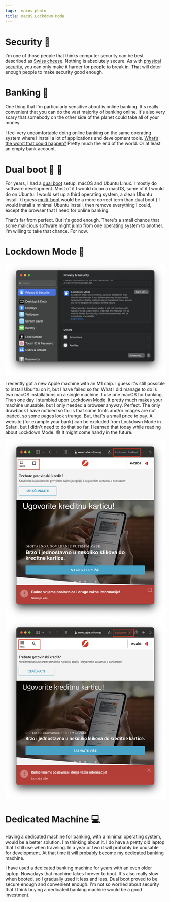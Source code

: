 ```yaml
---
tags:  macos photo
title: macOS Lockdown Mode
---
```

# Security 🧀

I'm one of those people that thinks computer security can be best described as [Swiss cheese](https://en.wikipedia.org/wiki/Swiss_cheese_(North_America)). Nothing is absolutely secure. As with [physical security](https://en.wikipedia.org/wiki/Physical_security), you can only make it harder for people to break in. That will deter enough people to make security good enough.

# Banking 🏦

One thing that I'm particularly sensitive about is online banking. It's really convenient that you can do the vast majority of banking online. It's also very scary that somebody on the other side of the planet could take all of your money.

I feel very uncomfortable doing online banking on the same operating system where I install a lot of applications and development tools. [What’s the worst that could happen?](https://timotijhof.net/posts/2019/protect-yourself-from-npm/) Pretty much the end of the world. Or at least an empty bank account.

# Dual boot 🍎 🐧

For years, I had a [dual boot](dual-boot) setup, macOS and Ubuntu Linux. I mostly do software development. Most of it I would do on a macOS, some of it I would do on Ubuntu. I would set up a third operating system, a clean Ubuntu install. (I guess [multi-boot](https://en.wikipedia.org/wiki/Multi-booting) would be a more correct term than dual boot.) I would install a minimal Ubuntu install, then remove everything I could, except the browser that I need for online banking.

That's far from perfect. But it's good enough. There's a small chance that some malicious software might jump from one operating system to another. I'm willing to take that chance. For now.

# Lockdown Mode 🔐


![System settings](assets/macos-lockdown-mode/system-settings.png "System settings")

I recently got a new Apple machine with an M1 chip. I guess it's still possible to install Ubuntu on it, but I have failed so far. What I did manage to do is two macOS installations on a single machine. I use one macOS for banking. Then one day I stumbled upon [Lockdown Mode](https://support.apple.com/en-us/HT212650). It pretty much makes your machine unusable, but I only needed a browser anyway. Perfect. The only drawback I have noticed so far is that some fonts and/or images are not loaded, so some pages look strange. But, that's a small price to pay. A website (for example your bank) can be excluded from Lockdown Mode in Safari, but I didn't need to do that so far. I learned that today while reading about Lockdown Mode. 😅 It might come handy in the future.

![Safari lockdown enabled](assets/macos-lockdown-mode/safari-lockdown-enabled.png "Safari lockdown enabled")
![Safari lockdown off](assets/macos-lockdown-mode/safari-lockdown-off.png "Safari lockdown off")

# Dedicated Machine 💻

Having a dedicated machine for banking, with a minimal operating system, would be a better solution. I'm thinking about it. I do have a pretty old laptop that I still use when traveling. In a year or two it will probably be unusable for development. At that time it will probably become my dedicated banking machine.

I have used a dedicated banking machine for years with an even older laptop. Nowadays that machine takes forever to boot. It's also really slow when booted, so I gradually used it less and less. Dual boot proved to be secure enough and convenient enough. I'm not so worried about security that I think buying a dedicated banking machine would be a good investment.
